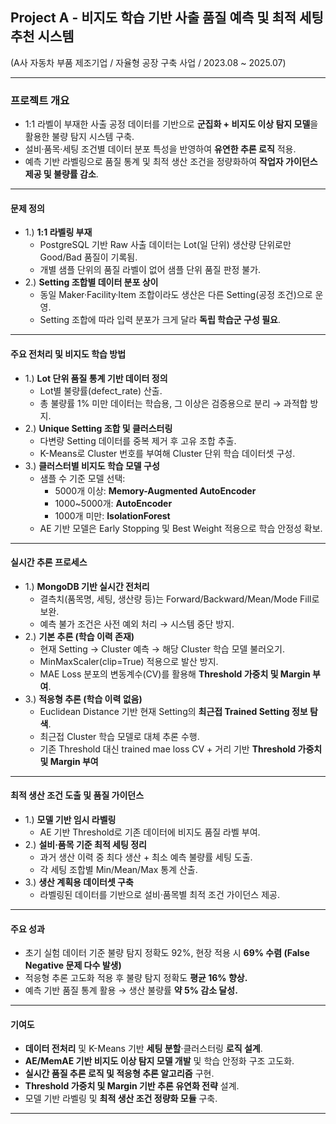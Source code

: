 ## Project A - 비지도 학습 기반 사출 품질 예측 및 최적 세팅 추천 시스템
(A사 자동차 부품 제조기업 / 자율형 공장 구축 사업 / 2023.08 ~ 2025.07)

--- 

### 프로젝트 개요
- 1:1 라벨이 부재한 사출 공정 데이터를 기반으로 **군집화 + 비지도 이상 탐지 모델**을 활용한 불량 탐지 시스템 구축.
- 설비·품목·세팅 조건별 데이터 분포 특성을 반영하여 **유연한 추론 로직** 적용.
- 예측 기반 라벨링으로 품질 통계 및 최적 생산 조건을 정량화하여 **작업자 가이던스 제공 및 불량률 감소**.
--- 

#### 문제 정의
- 1.) **1:1 라벨링 부재**
  - PostgreSQL 기반 Raw 사출 데이터는 Lot(일 단위) 생산량 단위로만 Good/Bad 품질이 기록됨.
  - 개별 샘플 단위의 품질 라벨이 없어 샘플 단위 품질 판정 불가.
- 2.) **Setting 조합별 데이터 분포 상이**
  - 동일 Maker·Facility·Item 조합이라도 생산은 다른 Setting(공정 조건)으로 운영.
  - Setting 조합에 따라 입력 분포가 크게 달라 **독립 학습군 구성 필요**.
--- 

#### 주요 전처리 및 비지도 학습 방법
- 1.) **Lot 단위 품질 통계 기반 데이터 정의**
  - Lot별 불량률(defect_rate) 산출.
  - 총 불량률 1% 미만 데이터는 학습용, 그 이상은 검증용으로 분리 → 과적합 방지.
- 2.) **Unique Setting 조합 및 클러스터링**
  - 다변량 Setting 데이터를 중복 제거 후 고유 조합 추출.
  - K-Means로 Cluster 번호를 부여해 Cluster 단위 학습 데이터셋 구성.
- 3.) **클러스터별 비지도 학습 모델 구성**
  - 샘플 수 기준 모델 선택:
    - 5000개 이상: **Memory-Augmented AutoEncoder**
    - 1000~5000개: **AutoEncoder**
    - 1000개 미만: **IsolationForest**
  - AE 기반 모델은 Early Stopping 및 Best Weight 적용으로 학습 안정성 확보.

--- 

#### 실시간 추론 프로세스
- 1.) **MongoDB 기반 실시간 전처리**
  - 결측치(품목명, 세팅, 생산량 등)는 Forward/Backward/Mean/Mode Fill로 보완.
  - 예측 불가 조건은 사전 예외 처리 → 시스템 중단 방지.
- 2.) **기본 추론 (학습 이력 존재)**
  - 현재 Setting → Cluster 예측 → 해당 Cluster 학습 모델 불러오기.
  - MinMaxScaler(clip=True) 적용으로 발산 방지.
  - MAE Loss 분포의 변동계수(CV)를 활용해 **Threshold 가중치 및 Margin 부여**.
- 3.) **적응형 추론 (학습 이력 없음)**
  - Euclidean Distance 기반 현재 Setting의 **최근접 Trained Setting 정보 탐색**.
  - 최근접 Cluster 학습 모델로 대체 추론 수행.
  - 기존 Threshold 대신 trained mae loss CV + 거리 기반 **Threshold 가중치 및 Margin 부여**

--- 

#### 최적 생산 조건 도출 및 품질 가이던스
- 1.) **모델 기반 임시 라벨링**
  - AE 기반 Threshold로 기존 데이터에 비지도 품질 라벨 부여.
- 2.) **설비·품목 기준 최적 세팅 정리**
  - 과거 생산 이력 중 최다 생산 + 최소 예측 불량률 세팅 도출.
  - 각 세팅 조합별 Min/Mean/Max 통계 산출.
- 3.) **생산 계획용 데이터셋 구축**
  - 라벨링된 데이터를 기반으로 설비·품목별 최적 조건 가이던스 제공.

--- 

#### 주요 성과
- 초기 실험 데이터 기준 불량 탐지 정확도 92%, 현장 적용 시 **69% 수렴 (False Negative 문제 다수 발생)**
- 적응형 추론 고도화 적용 후 불량 탐지 정확도 **평균 16% 향상.**
- 예측 기반 품질 통계 활용 → 생산 불량률 **약 5% 감소 달성.**
--- 

#### 기여도 
- **데이터 전처리** 및 K-Means 기반 **세팅 분할**·클러스터링 **로직 설계**.
- **AE/MemAE 기반 비지도 이상 탐지 모델 개발** 및 학습 안정화 구조 고도화.
- **실시간 품질 추론 로직 및 적응형 추론 알고리즘** 구현.
- **Threshold 가중치 및 Margin 기반 추론 유연화 전략** 설계.
- 모델 기반 라벨링 및 **최적 생산 조건 정량화 모듈** 구축.
--- 

